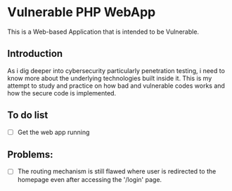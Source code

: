 # Vulnerable PHP WebApp

This is a Web-based Application that is intended to be Vulnerable.

## Introduction
As i dig deeper into cybersecurity particularly penetration testing, i need to know more about the underlying technologies built inside it. This is my attempt to study and practice on how bad and vulnerable codes works and how the secure code is implemented.

## To do list
 - [ ] Get the web app running

## Problems:
 - [ ] The routing mechanism is still flawed where user is redirected to the homepage even after accessing the '/login' page.

